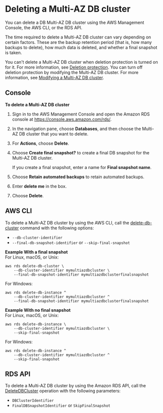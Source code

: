# Deleting a Multi\-AZ DB cluster<a name="USER_DeleteMultiAZDBCluster.Deleting"></a>

You can delete a DB Multi\-AZ DB cluster using the AWS Management Console, the AWS CLI, or the RDS API\.

The time required to delete a Multi\-AZ DB cluster can vary depending on certain factors\. These are the backup retention period \(that is, how many backups to delete\), how much data is deleted, and whether a final snapshot is taken\.

You can't delete a Multi\-AZ DB cluster when deletion protection is turned on for it\. For more information, see [Deletion protection](USER_DeleteInstance.md#USER_DeleteInstance.DeletionProtection)\. You can turn off deletion protection by modifying the Multi\-AZ DB cluster\. For more information, see [Modifying a Multi\-AZ DB cluster](modify-multi-az-db-cluster.md)\.

## Console<a name="USER_DeleteMultiAZDBCluster.Deleting.CON"></a>

**To delete a Multi\-AZ DB cluster**

1. Sign in to the AWS Management Console and open the Amazon RDS console at [https://console\.aws\.amazon\.com/rds/](https://console.aws.amazon.com/rds/)\.

1. In the navigation pane, choose **Databases**, and then choose the Multi\-AZ DB cluster that you want to delete\.

1. For **Actions**, choose **Delete**\.

1. Choose **Create final snapshot?** to create a final DB snapshot for the Multi\-AZ DB cluster\. 

   If you create a final snapshot, enter a name for **Final snapshot name**\.

1. Choose **Retain automated backups** to retain automated backups\.

1. Enter **delete me** in the box\.

1. Choose **Delete**\.

## AWS CLI<a name="USER_DeleteMultiAZDBCluster.Deleting.CLI"></a>

To delete a Multi\-AZ DB cluster by using the AWS CLI, call the [delete\-db\-cluster](https://docs.aws.amazon.com/cli/latest/reference/rds/delete-db-cluster.html) command with the following options:
+ `--db-cluster-identifier`
+ `--final-db-snapshot-identifier` or `--skip-final-snapshot`

**Example With a final snapshot**  
For Linux, macOS, or Unix:  

```
aws rds delete-db-cluster \
    --db-cluster-identifier mymultiazdbcluster \
    --final-db-snapshot-identifier mymultiazdbclusterfinalsnapshot
```
For Windows:  

```
aws rds delete-db-instance ^
    --db-cluster-identifier mymultiazdbcluster ^
    --final-db-snapshot-identifier mymultiazdbclusterfinalsnapshot
```

**Example With no final snapshot**  
For Linux, macOS, or Unix:  

```
aws rds delete-db-instance \
    --db-cluster-identifier mymultiazdbcluster \
    --skip-final-snapshot
```
For Windows:  

```
aws rds delete-db-instance ^
    --db-cluster-identifier mymultiazdbcluster ^
    --skip-final-snapshot
```

## RDS API<a name="USER_DeleteMultiAZDBCluster.Deleting.API"></a>

To delete a Multi\-AZ DB cluster by using the Amazon RDS API, call the [DeleteDBCluster](https://docs.aws.amazon.com/AmazonRDS/latest/APIReference/API_DeleteDBCluster.html) operation with the following parameters:
+ `DBClusterIdentifier`
+ `FinalDBSnapshotIdentifier` or `SkipFinalSnapshot`